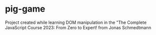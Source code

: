# pig-game
 Project created while learning DOM manipulation in the "The Complete JavaScript Course 2023: From Zero to Expert! from Jonas Schmedtmann
